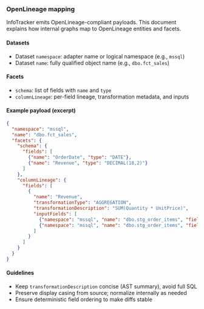 ### OpenLineage mapping

InfoTracker emits OpenLineage-compliant payloads. This document explains how internal graphs map to OpenLineage entities and facets.

#### Datasets
- Dataset `namespace`: adapter name or logical namespace (e.g., `mssql`)
- Dataset `name`: fully qualified object name (e.g., `dbo.fct_sales`)

#### Facets
- `schema`: list of fields with `name` and `type`
- `columnLineage`: per-field lineage, transformation metadata, and inputs

#### Example payload (excerpt)
```json
{
  "namespace": "mssql",
  "name": "dbo.fct_sales",
  "facets": {
    "schema": {
      "fields": [
        {"name": "OrderDate", "type": "DATE"},
        {"name": "Revenue", "type": "DECIMAL(18,2)"}
      ]
    },
    "columnLineage": {
      "fields": [
        {
          "name": "Revenue",
          "transformationType": "AGGREGATION",
          "transformationDescription": "SUM(Quantity * UnitPrice)",
          "inputFields": [
            {"namespace": "mssql", "name": "dbo.stg_order_items", "field": "Quantity"},
            {"namespace": "mssql", "name": "dbo.stg_order_items", "field": "UnitPrice"}
          ]
        }
      ]
    }
  }
}
```

#### Guidelines
- Keep `transformationDescription` concise (AST summary), avoid full SQL
- Preserve display casing from source; normalize internally as needed
- Ensure deterministic field ordering to make diffs stable 